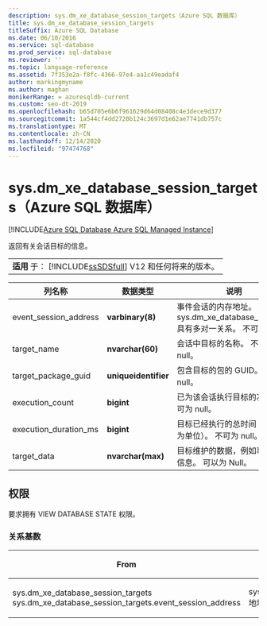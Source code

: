 ```yaml
---
description: sys.dm_xe_database_session_targets（Azure SQL 数据库）
title: sys.dm_xe_database_session_targets
titleSuffix: Azure SQL Database
ms.date: 06/10/2016
ms.service: sql-database
ms.prod_service: sql-database
ms.reviewer: ''
ms.topic: language-reference
ms.assetid: 7f353e2a-f8fc-4366-97e4-aa1c49eadaf4
author: markingmyname
ms.author: maghan
monikerRange: = azuresqldb-current
ms.custom: seo-dt-2019
ms.openlocfilehash: b65d705e6b6f961629d64d08408c4e3dece9d377
ms.sourcegitcommit: 1a544cf4dd2720b124c3697d1e62ae7741db757c
ms.translationtype: MT
ms.contentlocale: zh-CN
ms.lasthandoff: 12/14/2020
ms.locfileid: "97474768"
---
```

# <a name="sysdm_xe_database_session_targets-azure-sql-database"></a>sys.dm_xe_database_session_targets（Azure SQL 数据库）
[!INCLUDE[Azure SQL Database Azure SQL Managed Instance](../../includes/applies-to-version/asdb-asdbmi.md)]

  返回有关会话目标的信息。  
  
||  
|-|  
|**适用** 于： [!INCLUDE[ssSDSfull](../../includes/sssdsfull-md.md)] V12 和任何将来的版本。|  
  
|列名称|数据类型|说明|  
|-----------------|---------------|-----------------|  
|event_session_address|**varbinary(8)**|事件会话的内存地址。 与 sys.dm_xe_database_sessions 具有多对一关系。 不可为 null。|  
|target_name|**nvarchar(60)**|会话中目标的名称。 不可为 null。|  
|target_package_guid|**uniqueidentifier**|包含目标的包的 GUID。 不可为 null。|  
|execution_count|**bigint**|已为该会话执行目标的次数。 不可为 null。|  
|execution_duration_ms|**bigint**|目标已经执行的总时间（以毫秒为单位）。 不可为 null。|  
|target_data|**nvarchar(max)**|目标维护的数据，例如事件聚合信息。 可以为 Null。|  
  
## <a name="permissions"></a>权限  
 要求拥有 VIEW DATABASE STATE 权限。  
  
### <a name="relationship-cardinalities"></a>关系基数  
  
|From|功能|关系|  
|----------|--------|------------------|  
|sys.dm_xe_database_session_targets sys.dm_xe_database_session_targets.event_session_address|sys.dm_xe_database_sessions 地址|多对一|  
  
  

